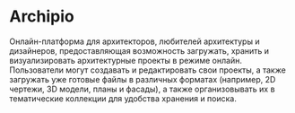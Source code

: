 # Archipio

Онлайн-платформа для архитекторов, любителей архитектуры и дизайнеров, предоставляющая
возможность загружать, хранить и визуализировать архитектурные проекты в режиме онлайн.
Пользователи могут создавать и редактировать свои проекты, а также загружать уже готовые файлы
в различных форматах (например, 2D чертежи, 3D модели, планы и фасады), а также организовывать
их в тематические коллекции для удобства хранения и поиска.
